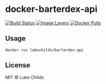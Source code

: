 
# docker-barterdex-api

[![Build Status](https://travis-ci.org/lukechilds/docker-barterdex-api.svg?branch=master)](https://travis-ci.org/lukechilds/docker-barterdex-api)
[![Image Layers](https://images.microbadger.com/badges/image/lukechilds/barterdex-api.svg)](https://microbadger.com/images/lukechilds/barterdex-api)
[![Docker Pulls](https://img.shields.io/docker/pulls/lukechilds/barterdex-api.svg)](https://hub.docker.com/r/lukechilds/barterdex-api/)

## Usage

```
docker run lukechilds/barterdex-api
```

## License

MIT © Luke Childs
